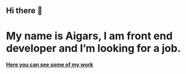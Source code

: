 ## Hi there 👋

# My name is Aigars, I am front end developer and I’m looking for a job.

#### [Here you can see some of my work](https://aigarspeda.github.io/my-app/)


<!--
**AigarsPeda/AigarsPeda** is a ✨ _special_ ✨ repository because its `README.md` (this file) appears on your GitHub profile.

Here are some ideas to get you started:

- 🔭 I’m currently working on ...
- 🌱 I’m currently learning ...
- 👯 I’m looking to collaborate on ...
- 🤔 I’m looking for help with ...
- 💬 Ask me about ...
- 📫 How to reach me: ...
- 😄 Pronouns: ...
- ⚡ Fun fact: ...
-->
